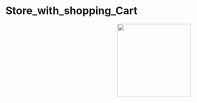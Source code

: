 # Store_with_shopping_Cart

<img align='right' src="https://giphy.com/gifs/TheHealthyPlace-shopping-delivery-cart-oojejEqQXSrKNIagqX/giphy.gif" width="200"></img>
